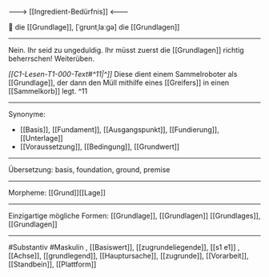---> [[Ingredient-Bedürfnis]] <---

🔴 die [[Grundlage]], [ˈɡrʊntˌlaːɡə]
die [[Grundlagen]]

---
Nein. Ihr seid zu ungeduldig. Ihr müsst zuerst die [[Grundlagen]] richtig beherrschen! Weiterüben.

*[[C1-Lesen-T1-000-Text#^11|^]]* Diese dient einem Sammelroboter als [[Grundlage]], der dann den Müll mithilfe eines [[Greifers]] in einen [[Sammelkorb]] legt. ^11


---
Synonyme:
- [[Basis]], [[Fundament]], [[Ausgangspunkt]], [[Fundierung]], [[Unterlage]]
- [[Voraussetzung]], [[Bedingung]], [[Grundwert]]

---
Übersetzung: basis, foundation, ground, premise

---
Morpheme:
[[Grund]][[Lage]]

---
Einzigartige mögliche Formen: 
[[Grundlage]], [[Grundlagen]]
[[Grundlages]], [[Grundlagen]]

---
#Substantiv #Maskulin
, [[Basiswert]], [[zugrundeliegende]], [[s1 e1]]
, [[Achse]], [[grundlegend]], [[Hauptursache]], [[zugrunde]], [[Vorarbeit]], [[Standbein]], [[Plattform]]